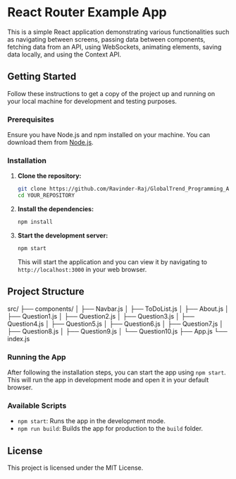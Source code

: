 # React Router Example App

This is a simple React application demonstrating various functionalities such as navigating between screens, passing data between components, fetching data from an API, using WebSockets, animating elements, saving data locally, and using the Context API.

## Getting Started

Follow these instructions to get a copy of the project up and running on your local machine for development and testing purposes.

### Prerequisites

Ensure you have Node.js and npm installed on your machine. You can download them from [Node.js](https://nodejs.org/).

### Installation

1. **Clone the repository:**
    ```sh
    git clone https://github.com/Ravinder-Raj/GlobalTrend_Programming_Assessment.git
    cd YOUR_REPOSITORY
    ```

2. **Install the dependencies:**
    ```sh
    npm install
    ```

3. **Start the development server:**
    ```sh
    npm start
    ```

    This will start the application and you can view it by navigating to `http://localhost:3000` in your web browser.

## Project Structure

src/
├── components/
│ ├── Navbar.js
│ ├── ToDoList.js
│ ├── About.js
│ ├── Question1.js
│ ├── Question2.js
│ ├── Question3.js
│ ├── Question4.js
│ ├── Question5.js
│ ├── Question6.js
│ ├── Question7.js
│ ├── Question8.js
│ ├── Question9.js
│ └── Question10.js
├── App.js
└── index.js



### Running the App

After following the installation steps, you can start the app using `npm start`. This will run the app in development mode and open it in your default browser.

### Available Scripts

- `npm start`: Runs the app in the development mode.
- `npm run build`: Builds the app for production to the `build` folder.



## License

This project is licensed under the MIT License.
